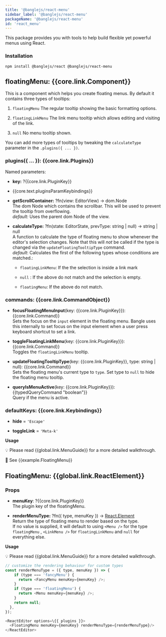 ```yaml
---
title: '@banglejs/react-menu'
sidebar_label: '@banglejs/react-menu'
packageName: '@banglejs/react-menu'
id: 'react_menu'
---
```


This package provides you with tools to help build flexible yet powerful menus using React.

### Installation

```
npm install @banglejs/react @banglejs/react-menu
```

## floatingMenu: {{core.link.Component}}

This is a component which helps you create floating menus. By default it contains three types of tooltips:

1. `floatingMenu` The regular tooltip showing the basic formatting options.

2. `floatingLinkMenu` The link menu tooltip which allows editing and visiting of the link.

3. `null` No menu tooltip shown.

You can add more types of tooltips by tweaking the `calculateType` parameter in the `.plugins({ ... })`.

### plugins({ ... }): {{core.link.Plugins}}

Named parameters:

- **key:** ?{{core.link.PluginKey}}

- {{core.text.pluginsParamKeybindings}}

- **getScrollContainer:** ?fn(view: EditorView) -> dom.Node\
  The dom Node which contains the scrollbar. This will be used to prevent the tooltip from overflowing.\
  _default:_ Uses the parent dom Node of the view.

- **calculateType:** ?fn(state: EditorState, prevType: string | null) -> string | null\
  A function to calculate the type of floating menu to show whenever the editor's selection changes. Note that this will _not_ be called if the type is changed via the `updateFloatingTooltipType` command. \
  _default_: Calculates the first of the following types whose conditions are matched.:

  - `floatingLinkMenu`: If the the selection is inside a link mark

  - `null` : If the above do not match and the selection is empty.

  - `floatingMenu`: If the above do not match.

### commands: {{core.link.CommandObject}}

- **focusFloatingMenuInput**(key: {{core.link.PluginKey}}): {{core.link.Command}}\
  Sets the focus on the `input` element in the floating menu. Bangle uses this internally to set focus on the input element when a user press keyboard shortcut to set a link.

- **toggleFloatingLinkMenu**(key: {{core.link.PluginKey}}): {{core.link.Command}}\
  Toggles the `floatingLinkMenu` tooltip.

- **updateFloatingTooltipType**(key: {{core.link.PluginKey}}, type: string | null): {{core.link.Command}}\
  Sets the floating menu's current type to `type`. Set type to `null` to hide the floating menu tooltip.

- **queryIsMenuActive**(key: {{core.link.PluginKey}}): {{typedQueryCommand "boolean"}}\
  Query if the menu is active.

### defaultKeys: {{core.link.Keybindings}}

- **hide** = `'Escape'`

- **toggleLink** = `'Meta-k'`

**Usage**

:bulb: Please read {{global.link.MenuGuide}} for a more detailed walkthrough.

:book: See {{example.FloatingMenu}}

## FloatingMenu: {{global.link.ReactElement}}

### Props

- **menuKey**: ?{{core.link.PluginKey}} \
  The plugin key of the floatingMenu.

- **renderMenuType:** ?fn({ type, menuKey }) -> [React.Element](https://reactjs.org/docs/react-api.html#reactcomponent)\
  Return the type of floating menu to render based on the type.\
  If no value is supplied, it will default to using `<Menu />` for the type `floatingMenu` , `<LinkMenu />` for `floatingLinkMenu` and `null` for everything else.

**Usage**

:bulb: Please read {{global.link.MenuGuide}} for a more detailed walkthrough.

```js
// customize the rendering behaviour for custom types
const renderMenuType = ({ type, menuKey }) => {
    if (type === 'fancyMenu') {
      return <FancyMenu menuKey={menuKey} />;
    }
    if (type === 'floatingMenu') {
      return <Menu menuKey={menuKey} />;
    }
    return null;
  },
});

<ReactEditor options=\{{ plugins }}>
  <FloatingMenu menuKey={menuKey} renderMenuType={renderMenuType}/>
</ReactEditor>
```
